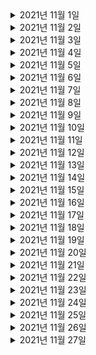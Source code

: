 <details> <summary>2021년 11월 1일</summary>

## 회사 업무
- B마트 접수 오더가 n건이상 발생시 슬랙알림
  - 코드 리뷰 반영
- 에러 리뷰 미팅

## 개인 공부
- [Spring] 스프링 핵심 원리 - 고급편
  - Chapter1 (0% -> 25%)

</details>

<details> <summary>2021년 11월 2일</summary>

## 회사 업무
- B마트 접수 오더가 n건이상 발생시 슬랙알림
  - DBA 쿼리 피드백 검토 및 반영 
  - PR 피드백 반영
  - dev1 배포
- enforceAssignmentConfirm 이 null 응답이 전달되지 않도록 수정 
  - 검토

## 개인 공부
- [Spring] 스프링 핵심 원리 - 고급편
  - Chapter1 (25% -> 50%)

</details>



<details> <summary>2021년 11월 3일</summary>

## 회사 업무
- B마트 접수 오더가 n건이상 발생시 슬랙알림
  - 테스트코드 작성
- enforceAssignmentConfirm 이 null 응답이 전달되지 않도록 수정 
  - 검토

## 개인 공부
- [Spring] 스프링 핵심 원리 - 고급편
  - Chapter1 (50% -> 75%)

</details>

<details> <summary>2021년 11월 4일</summary>

## 회사 업무
- B마트 접수 오더가 n건이상 발생시 슬랙알림
  - 스케줄러 코드 재작성
  - 오더 건수 조회 querydsl 재작성
  - PR피드백 반영
- 라스트마일 개발 TALK

## 개인 공부


</details>

<details> <summary>2021년 11월 5일</summary>

## 회사 업무
- B마트 접수 오더가 n건이상 발생시 슬랙알림
  - 테스트 코드 재작성
  - dev1 배포

## 개인 공부
- [Spring] 스프링 핵심 원리 - 고급편
  - Chapter1 (75% -> 100%)
  - Chapter2 (0% -> 50%)


</details>

<details> <summary>2021년 11월 6일</summary>

## 회사 업무

## 개인 공부
- [Spring] 스프링 핵심 원리 - 고급편
  - Chapter2 (50% -> 100%)
  - Chapter3 (0% -> 50%)


</details>

<details> <summary>2021년 11월 7일</summary>

## 회사 업무

## 개인 공부
- [Spring] 스프링 핵심 원리 - 고급편
  - Chapter3 (50% -> 60%)


</details>

<details> <summary>2021년 11월 8일</summary>

## 회사 업무
- sentry disable in local
  - 코드 작성
  - PR 작성
  - develop 머지
- enforcedAssignmentConfirm API의 OptimisticLocking 에러 응답 수정
  - 코드 분석
 


## 개인 공부
- [Spring] 스프링 핵심 원리 - 고급편
  - Chapter3 (60% -> 100%)


</details>

<details> <summary>2021년 11월 9일</summary>

## 회사 업무
- enforcedAssignmentConfirm API의 OptimisticLocking 에러 응답을 수정합니다
  - 코드 분석
- B마트 접수오더가 n건이상 발생시 슬랙알림
  - PR피드백 반영
 


## 개인 공부
- [Spring] 스프링 핵심 원리 - 고급편
  - Chapter4 (0% -> 15%)


</details>

<details> <summary>2021년 11월 10일</summary>

## 회사 업무
- enforcedAssignmentConfirm API의 OptimisticLocking 에러 응답을 수정합니다
  - 코드 분석
- [AWS] aws-class-youtube 
  - Chapter 6 (0% -> 70%)
 


## 개인 공부
- [Spring] 스프링 핵심 원리 - 고급편
  - Chapter4 (15% -> 90%)


</details>

<details> <summary>2021년 11월 11일</summary>

## 회사 업무
- enforcedAssignmentConfirm API의 OptimisticLocking 에러 응답을 수정합니다
  - 코드 분석
- [AWS] aws-class-youtube 
  - Chapter 6 (70% -> 100%)
  - Chapter 7 (0% -> 100%)
  - Chapter 8 (0% -> 30%)
 


## 개인 공부
- [Spring] 스프링 핵심 원리 - 고급편
  - Chapter4 (90% -> 100%)
  - Chapter5 (0% -> 100%)


</details>

<details> <summary>2021년 11월 12일</summary>

## 회사 업무
- [AWS] aws-class-youtube 
  - Chapter 8 (30% -> 100%)
  - Chapter 9 (0% -> 100%)
  - Chapter 10 (0% -> 100%)
 


## 개인 공부
- [Spring] 스프링 핵심 원리 - 고급편
  - Chapter6 (0% -> 100%)


</details>

<details> <summary>2021년 11월 13일</summary>

## 회사 업무


## 개인 공부
- [Spring] 스프링 핵심 원리 - 고급편
  - Chapter7 (0% -> 33%)


</details>

<details> <summary>2021년 11월 14일</summary>

## 회사 업무


## 개인 공부
- [Spring] 스프링 핵심 원리 - 고급편
  - Chapter7 (33% -> 100%)
  - Chapter8 (0% -> 100%)
  - Chapter9 (0% -> 60%)


</details>

<details> <summary>2021년 11월 15일</summary>

## 회사 업무
- 주간 weekly 미팅 참여
- 온보딩 체크리스트
  - 전체적으로 검토

## 개인 공부
- [Spring] 스프링 핵심 원리 - 고급편
  - Chapter9 (60% -> 100%)
  - Chapter10 (0% -> 50%)

</details>

<details> <summary>2021년 11월 16일</summary>

## 회사 업무
- [AWS] aws-class-youtube 
  - Chapter11 (0% -> 100%)
  - Chapter12 (0% -> 100%)

## 개인 공부
- [Spring] 스프링 핵심 원리 - 고급편
  - Chapter10 (50% -> 100%)
  - Chapter11 (0% -> 25%)

</details>

<details> <summary>2021년 11월 17일</summary>

## 회사 업무
- [AWS] aws-class-youtube 
  - Chapter13 (0% -> 100%)
  - Chapter14 (0% -> 100%)
- 지점오더필터링 필터 갯수 상향조정
  - 코드 작성
  - PR 작성


## 개인 공부
- [Spring] 스프링 핵심 원리 - 고급편
  - Chapter11 (0% -> 100%)

</details>

<details> <summary>2021년 11월 18일</summary>

## 회사 업무
- aws-생활코딩
  - route53
- 코드리뷰
  - [ITSMCHG-5572] OptimisticLocking 예외 발생 시 재시도 애노테이션 추가
- 라스트마일 개발 TALK 참여

## 개인 공부
- [Spring] 스프링 핵심 원리 - 고급편
  - Chapter12 (0% -> 100%)
  - Chapter13 (0% -> 100%)

</details>

<details> <summary>2021년 11월 19일</summary>

## 회사 업무
- kafka-데브원영
  - 토픽
  - 브로커, 복제, ISR
  - 파티셔너
  - 컨슈머 랙
  - 카프카 버로우
- 메쉬 톡데이 참여
- 코드리뷰
  - [ITSMCHG-5572] OptimisticLocking 예외 발생 시 재시도 애노테이션 추가

## 개인 공부
- [ELK] ELK 스택으로 데이터 분석
  - Chapter1 (0% -> 100%)

</details>

<details> <summary>2021년 11월 20일</summary>

## 회사 업무

## 개인 공부
- [ELK] ELK 스택으로 데이터 분석
  - Chapter2 (0% -> 25%)

</details>

<details> <summary>2021년 11월 21일</summary>

## 회사 업무

## 개인 공부
- [ELK] ELK 스택으로 데이터 분석
  - Chapter2 (25% -> 30%)

</details>

<details> <summary>2021년 11월 22일</summary>

## 회사 업무
- [기사앱] 기사는 배송이 완료된 이후, 배송 메시지를 확인할 수 없다.
  - 배송 메시지 관련 조사
  - 해당 사항 위키 정리

## 개인 공부
- 여태까지 진행한 공모전 정리

</details>

<details> <summary>2021년 11월 23일</summary>

## 회사 업무
- [AWS] aws-생활코딩
  - route53
- 온보딩 체크리스트
  - 빌드/배포 내용들 검토
- 코드리뷰
  - [ITSMCHG-5583] 픽업요청시간이 없는 오더 예외처리
- 상용배포 준비

## 개인 공부

</details>

<details> <summary>2021년 11월 24일</summary>

## 회사 업무
- 상용배포
- "New Relic Webinar" 참석
- "New Relic 교육" 참석
- 온보딩 체크리스트
  - 스프링 내용들 검토

## 개인 공부

</details>

<details> <summary>2021년 11월 25일</summary>

## 회사 업무
- "프라임 데이터베이스 이대로 괜찮은가?" 미팅 참석
- 온보딩 체크리스트
  - 스프링 내용들 검토
- 코드 리뷰
  - ITSMCHG-5734 mcash, cron 에서도 setnry report 하도록 개선

## 개인 공부
- [ELK] ELK 스택으로 데이터 분석
  - Chapter2 (30% -> 75%)


</details>

<details> <summary>2021년 11월 26일</summary>

## 회사 업무
- 온보딩 체크리스트
  - KafKa 내용 검토
  - JPA 내용 검토
- 코드리뷰
  - [ITSMCHG-5711] 불필요한 mcash pubnub event 삭제

## 개인 공부
- [ELK] ELK 스택으로 데이터 분석
  - Chapter2 (75% -> 100%)
  - Chapter3 (0% -> 50%)


</details>

<details> <summary>2021년 11월 27일</summary>

## 회사 업무

## 개인 공부
- [ELK] ELK 스택으로 데이터 분석
  - Chapter3 (50% -> 100%)
  - Chapter4 (0% -> 100%)
  - Chapter5 (0% -> 100%)


</details>